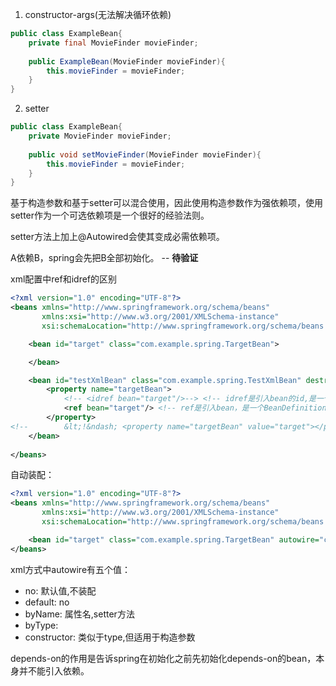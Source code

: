 1. constructor-args(无法解决循环依赖)
```java
public class ExampleBean{
    private final MovieFinder movieFinder;
    
    public ExampleBean(MovieFinder movieFinder){
        this.movieFinder = movieFinder;
    }
}
```
2. setter
```java
public class ExampleBean{
    private MovieFinder movieFinder;
    
    public void setMovieFinder(MovieFinder movieFinder){
        this.movieFinder = movieFinder;
    }
}
```
基于构造参数和基于setter可以混合使用，因此使用构造参数作为强依赖项，使用setter作为一个可选依赖项是一个很好的经验法则。

setter方法上加上@Autowired会使其变成必需依赖项。

A依赖B，spring会先把B全部初始化。 -- **待验证**

xml配置中ref和idref的区别

```xml
<?xml version="1.0" encoding="UTF-8"?>
<beans xmlns="http://www.springframework.org/schema/beans"
       xmlns:xsi="http://www.w3.org/2001/XMLSchema-instance"
       xsi:schemaLocation="http://www.springframework.org/schema/beans http://www.springframework.org/schema/beans/spring-beans.xsd">

    <bean id="target" class="com.example.spring.TargetBean">

    </bean>

    <bean id="testXmlBean" class="com.example.spring.TestXmlBean" destroy-method="destroy">
        <property name="targetBean">
            <!-- <idref bean="target"/>--> <!-- idref是引入bean的id,是一个字符串 -->
            <ref bean="target"/> <!-- ref是引入bean，是一个BeanDefinition -->
        </property>
<!--        &lt;!&ndash; <property name="targetBean" value="target"></property>&ndash;&gt; 类似于上面的idref,都是引入一个字符串，区别是idref可以更快的校验bean是否存在，如果使用value要在实际实例化的时候才发现，如果是原型bean，可能运行很久以后才发现-->
    </bean>
    
</beans>
```

自动装配：
```xml
<?xml version="1.0" encoding="UTF-8"?>
<beans xmlns="http://www.springframework.org/schema/beans"
       xmlns:xsi="http://www.w3.org/2001/XMLSchema-instance"
       xsi:schemaLocation="http://www.springframework.org/schema/beans http://www.springframework.org/schema/beans/spring-beans.xsd">

    <bean id="target" class="com.example.spring.TargetBean" autowire="constructor"></bean>
</beans>
```
xml方式中autowire有五个值：
* no: 默认值,不装配
* default: no
* byName: 属性名,setter方法
* byType: 
* constructor: 类似于type,但适用于构造参数

depends-on的作用是告诉spring在初始化之前先初始化depends-on的bean，本身并不能引入依赖。